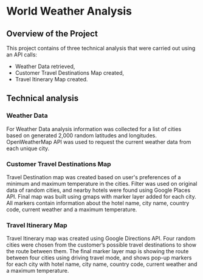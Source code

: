 # World Weather Analysis

## Overview of the Project

This project contains of three technical analysis that were carried out using an API calls:
- Weather Data retrieved,
- Customer Travel Destinations Map created,
- Travel Itinerary Map created.

## Technical analysis
### Weather Data

For Weather Data analysis information was collected for a list of cities based on generated 2,000 random latitudes and longitudes. OpenWeatherMap API was used to request the current weather data from each unique city.

### Customer Travel Destinations Map

Travel Destination map was created based on user's preferences of a minimum and maximum temperature in the cities. Filter was used on original data of random cities, and nearby hotels were found using Google Places API. Final map was built using gmaps with marker layer added for each city. All markers contain information about the hotel name, city name, country code, current weather and a maximum temperature.

### Travel Itinerary Map

Travel Itinerary map was created using Google Directions API. Four random cities were chosen from the customer’s possible travel destinations to show the route between them. The final marker layer map is showing the route between four cities using driving travel mode, and shows pop-up markers for each city with hotel name, city name, country code, current weather and a maximum temperature.